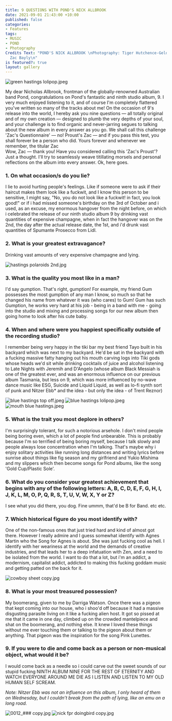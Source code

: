 ```yaml
---
title: 9 QUESTIONS WITH POND'S NICK ALLBROOK
date: 2021-09-01 21:43:00 +10:00
published: false
categories:
- Features
tags:
- MUSIC
- POND
- Photography
Credits Text: "POND'S NICK ALLBROOK \nPhotography: Tiger Hutchence-Geldof\nInterview:
  Zac Bayly\n"
is featured?: true
layout: gallery
---
```


![green hastings lolipop.jpeg](/uploads/green%20hastings%20lolipop.jpeg)

My dear Nicholas Allbrook, frontman of the globally-renowned Australian band Pond, congratulations on Pond's fantastic and ninth studio album, 9. I very much enjoyed listening to it, and of course I'm completely flattered you've written so many of the tracks about me! On the occasion of 9's release into the world, I hereby ask you nine questions — all totally original and of my own creation — designed to plumb the very depths of your soul, and your challenge is to find organic and never-jarring segues to talking about the new album in every answer as you go. We shall call this challenge 'Zac's Questionnaire' — no! Proust's Zac — and if you pass this test, you shall forever be a person who did. Yours forever and whenever we remember, the titular Zac  
 Wow, Zac — thank you! Have you considered calling this 'Zac's Proust'? Just a thought. I'll try to seamlessly weave titillating morsels and personal reflections on the album into every answer. Ok, here goes.

### 1. On what occasion/s do you lie?

I lie to avoid hurting people's feelings. Like if someone were to ask if their haircut makes them look like a fuckwit, and I know this person to be sensitive, I might say, "No, you do not look like a fuckwit! in fact, you look good!" or if i had missed someone's birthday on the 3rd of October and i used, as an excuse, my enormous hangover from the night before, on which i celebrated the release of our ninth studio album 9 by drinking vast quantities of expensive champagne, when in fact the hangover was on the 2nd, the day after the actual release date, the 1st, and i'd drunk vast quantities of Spumante Prosecco from Lidl. 

### 2. What is your greatest extravagance?

Drinking vast amounts of very expensive champagne and lying.

![hastings polaroids 2nd.jpg](/uploads/hastings%20polaroids%202nd.jpg)

### 3. What is the quality you most like in a man?

I'd say gumption. That's right, gumption! For example, my friend Gum possesses the most gumption of any man I know, so much so that he changed his name from whatever it was (who cares) to Gum! Gum has such Gumption, he works very hard at his job - being in a band with me - going into the studio and mixing and processing songs for our new album then going home to look after his cute baby. 

### 4. When and where were you happiest specifically outside of the recording studio?

I remember being very happy in the tiki bar my best friend Tayo built in his backyard which was next to my backyard. He'd be sat in the backyard with a fucking massive fatty hanging out his mouth carving logs into Tiki gods whose heads we'd sit while drinking cocktails of juice and alcohol listening to Late Nights with Jeremih and D'Angelo (whose album Black Messiah is one of the greatest ever, and was an enormous influence on our previous album Tasmania, but less on 9, which was more influenced by no-wave dance music like ESG, Suicide and Liquid Liquid, as well as lo-fi synth sort of punk and Nitzer Ebb* and the idea - but only the idea - of Trent Reznor)

![blue hastings top off.jpeg](/uploads/blue%20hastings%20top%20off.jpeg)
![blue hastings lolipop.jpeg](/uploads/blue%20hastings%20lolipop.jpeg)
![mouth blue hastings.jpeg](/uploads/mouth%20blue%20hastings.jpeg)


### 5. What is the trait you most deplore in others?

I'm surprisingly tolerant, for such a notorious arsehole. I don't mind people being boring even, which a lot of people find unbearable. This is probably because I'm so terrified of being boring myself, because I talk slowly and people always lose concentration when I'm talking. That's maybe why i enjoy solitary activities like running long distances and writing lyrics before sunrise about things like fig season and my girlfriend and Yukio Mishima and my slippers which then become songs for Pond albums, like the song 'Gold Cup/Plastic Sole'. 

### 6. What do you consider your greatest achievement that begins with any of the following letters: A, B, C, D, E, F, G, H, I, J, K, L, M, O, P, Q, R, S, T, U, V, W, X, Y or Z?

I see what you did there, you dog. Fine ummm, that'd be B for Band. etc etc.

### 7. Which historical figure do you most identify with?

One of the non-famous ones that just tried hard and kind of almost got there. However I really admire and I guess somewhat identify with Agnes Martin who the Song for Agnes is about. She was just fucking cool as hell. I identify with her weariness at the world and the demands of creative industries, and that leads her to a deep infatuation with Zen, and a need to be isolated from the world. I want to do that a lot, but i'm an addict, a modernism, capitalist addict, addicted to making this fucking goddam music and getting patted on the back for it.

![cowboy sheet copy.jpg](/uploads/cowboy%20sheet%20copy.jpg)

### 8. What is your most treasured possession?

My boomerang, given to me by Darriga Watson. Once there was a pigeon that kept coming into our house, who i shoo'd off because it had a massive disgusting parasite living on it like a fucking alien host. It got so pissed at me that it came in one day, climbed up on the crowded mantelpiece and shat on the boomerang, and nothing else. It knew I loved these things without me ever touching them or talking to the pigeon about them or anything. That pigeon was the inspiration for the song Pink Lunettes. 

### 9. If you were to die and come back as a person or non-musical object, what would it be?

I would come back as a needle so i could carve out the sweet sounds of our stupid fucking NINTH ALBUM NINE FOR THE REST OF ETERNITY AND WATCH EVERYONE AROUND ME DIE AS I LISTEN AND LISTEN TO MY OLD HUMAN SELF SCREAM.

*Note: Nitzer Ebb was not an influence on this album, I only heard of them on Wednesday, but I couldn’t break from the path of lying, like an emu on a long road.*

![0012_### copy.jpg](/uploads/0012_%23%23%23%20copy.jpg)
![nick fpr doingbird copy.jpg](/uploads/nick%20fpr%20doingbird%20copy.jpg)